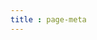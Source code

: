 ```yaml
---
title : page-meta
---
```


<!-- ## page-meta -->

<!-- UTSCOMJSON.page-meta.name -->

<!-- UTSCOMJSON.page-meta.description -->

<!-- UTSCOMJSON.page-meta.compatibility -->

<!-- UTSCOMJSON.page-meta.attribute -->

<!-- UTSCOMJSON.page-meta.event -->

<!-- UTSCOMJSON.page-meta.component_type -->

<!-- UTSCOMJSON.page-meta.children -->

<!-- UTSCOMJSON.page-meta.example -->

<!-- UTSCOMJSON.page-meta.reference -->
